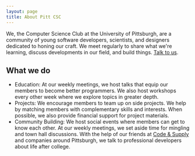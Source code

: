 ```yaml
---
layout: page
title: About Pitt CSC
---
```


We, the Computer Science Club at the University of Pittsburgh, are a community of young software developers, scientists, and designers dedicated to honing our craft. We meet regularly to share what we're learning, discuss developments in our field, and build things. [Talk to us](#contact).

## What we do

* Education: At our weekly meetings, we host talks that equip our members to become better programmers. We also host workshops every other week where we explore topics in greater depth.
* Projects: We encourage members to team up on side projects. We help by matching members with complementary skills and interests. When possible, we also provide financial support for project materials.
* Community Building: We host social events where members can get to know each other. At our weekly meetings, we set aside time for mingling and town hall discussions. With the help of our friends at [Code & Supply](http://www.codeandsupply.co/) and companies around Pittsburgh, we talk to professional developers about life after college.

